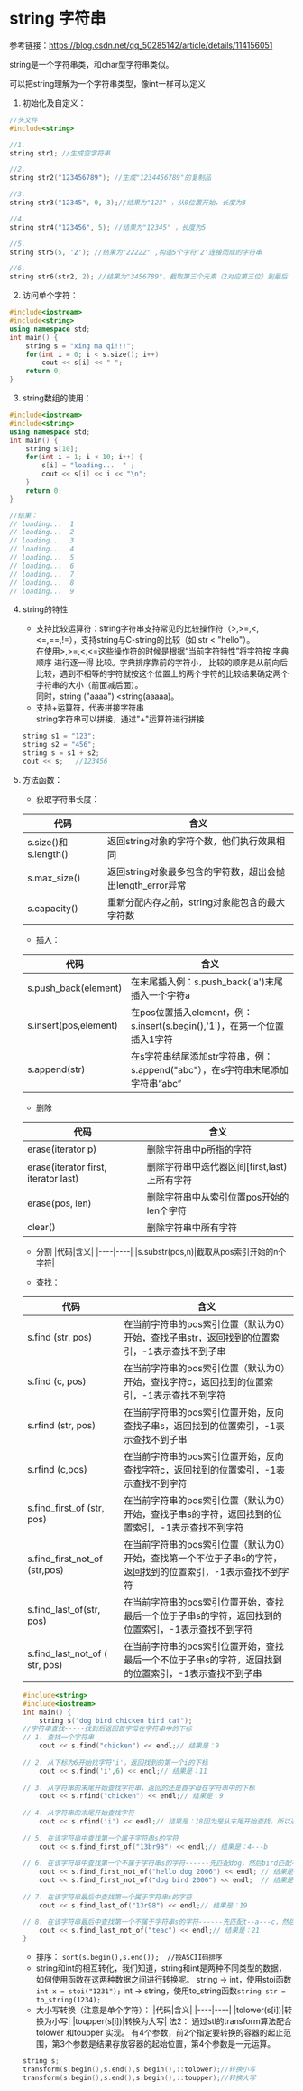 # string 字符串
参考链接：https://blog.csdn.net/qq_50285142/article/details/114156051

string是一个字符串类，和char型字符串类似。

可以把string理解为一个字符串类型，像int一样可以定义

1. 初始化及自定义：
```CPP
//头文件
#include<string>

//1.
string str1; //生成空字符串

//2.
string str2("123456789"); //生成"1234456789"的复制品 

//3.
string str3("12345", 0, 3);//结果为"123" ，从0位置开始，长度为3

//4.
string str4("123456", 5); //结果为"12345" ，长度为5

//5.
string str5(5, '2'); //结果为"22222" ,构造5个字符'2'连接而成的字符串

//6.
string str6(str2, 2); //结果为"3456789"，截取第三个元素（2对应第三位）到最后

```

2. 访问单个字符：
```CPP
#include<iostream>
#include<string>
using namespace std;
int main() {
	string s = "xing ma qi!!!";
	for(int i = 0; i < s.size(); i++)
		cout << s[i] << " ";
	return 0;
}
```

3. string数组的使用：
```CPP
#include<iostream>
#include<string>
using namespace std;
int main() {
	string s[10];
	for(int i = 1; i < 10; i++) {
		s[i] = "loading...  " ;
		cout << s[i] << i << "\n";
	} 
	return 0;
}

//结果： 
// loading...  1
// loading...  2
// loading...  3
// loading...  4
// loading...  5
// loading...  6
// loading...  7
// loading...  8
// loading...  9


```
4. string的特性
    * 支持比较运算符：string字符串支持常见的比较操作符（>,>=,<,<=,==,!=），支持string与C-string的比较（如 str < "hello"）。  
    在使用>,>=,<,<=这些操作符的时候是根据“当前字符特性”将字符按 字典顺序 进行逐一得 比较。字典排序靠前的字符小， 比较的顺序是从前向后比较，遇到不相等的字符就按这个位置上的两个字符的比较结果确定两个字符串的大小（前面减后面）。  
    同时，string ("aaaa") <string(aaaaa)。
    * 支持+运算符，代表拼接字符串  
    string字符串可以拼接，通过"+"运算符进行拼接
    ```CPP
    string s1 = "123";
    string s2 = "456";
    string s = s1 + s2;
    cout << s;   //123456
    ```
5. 方法函数：   
    * 获取字符串长度：  

    |代码|含义|
    |----|----|
    |s.size()和s.length()|返回string对象的字符个数，他们执行效果相同|
    |s.max_size()|返回string对象最多包含的字符数，超出会抛出length_error异常|
    |s.capacity()|重新分配内存之前，string对象能包含的最大字符数|
    * 插入：   

    |代码|含义|
    |----|----|
    |s.push_back(element)|在末尾插入例：s.push_back('a')末尾插入一个字符a|
    |s.insert(pos,element)|在pos位置插入element，例：s.insert(s.begin(),'1')，在第一个位置插入1字符|
    |s.append(str)|在s字符串结尾添加str字符串，例：s.append("abc"），在s字符串末尾添加字符串“abc”|

    * 删除

    |代码|含义|
    |----|----|
    |erase(iterator p)|删除字符串中p所指的字符|
    |erase(iterator first, iterator last)|删除字符串中迭代器区间[first,last)上所有字符|
    |erase(pos, len)|删除字符串中从索引位置pos开始的len个字符|
    |clear()|删除字符串中所有字符|

    * 分割 
    |代码|含义|
    |----|----|
    |s.substr(pos,n)|截取从pos索引开始的n个字符|

    * 查找： 

    |代码|含义|
    |----|----|
    |s.find (str, pos) |在当前字符串的pos索引位置（默认为0）开始，查找子串str，返回找到的位置索引，-1表示查找不到子串 |
    |s.find (c, pos)| 在当前字符串的pos索引位置（默认为0）开始，查找字符c，返回找到的位置索引，-1表示查找不到字符 |
    |s.rfind (str, pos) |在当前字符串的pos索引位置开始，反向查找子串s，返回找到的位置索引，-1表示查找不到子串 |
    |s.rfind (c,pos)| 在当前字符串的pos索引位置开始，反向查找字符c，返回找到的位置索引，-1表示查找不到字符 |
    |s.find_first_of (str, pos) |在当前字符串的pos索引位置（默认为0）开始，查找子串s的字符，返回找到的位置索引，-1表示查找不到字符 |
    |s.find_first_not_of (str,pos)| 在当前字符串的pos索引位置（默认为0）开始，查找第一个不位于子串s的字符，返回找到的位置索引，-1表示查找不到字符 |
    |s.find_last_of(str, pos) |在当前字符串的pos索引位置开始，查找最后一个位于子串s的字符，返回找到的位置索引，-1表示查找不到字符 |
    |s.find_last_not_of ( str, pos) |在当前字符串的pos索引位置开始，查找最后一个不位于子串s的字符，返回找到的位置索引，-1表示查找不到子串
    ```CPP
    #include<string>
    #include<iostream>
    int main() {
        string s("dog bird chicken bird cat");
    //字符串查找-----找到后返回首字母在字符串中的下标
    // 1. 查找一个字符串
        cout << s.find("chicken") << endl;// 结果是：9
        
    // 2. 从下标为6开始找字符'i'，返回找到的第一个i的下标
        cout << s.find('i',6) << endl;// 结果是：11
        
    // 3. 从字符串的末尾开始查找字符串，返回的还是首字母在字符串中的下标
        cout << s.rfind("chicken") << endl;// 结果是：9
        
    // 4. 从字符串的末尾开始查找字符
        cout << s.rfind('i') << endl;// 结果是：18因为是从末尾开始查找，所以返回第一次找到的字符
        
    // 5. 在该字符串中查找第一个属于字符串s的字符
        cout << s.find_first_of("13br98") << endl;// 结果是：4---b
        
    // 6. 在该字符串中查找第一个不属于字符串s的字符------先匹配dog，然后bird匹配不到，所以打印4
        cout << s.find_first_not_of("hello dog 2006") << endl; // 结果是：4
        cout << s.find_first_not_of("dog bird 2006") << endl;  // 结果是：9
        
    // 7. 在该字符串最后中查找第一个属于字符串s的字符
        cout << s.find_last_of("13r98") << endl;// 结果是：19

    // 8. 在该字符串最后中查找第一个不属于字符串s的字符------先匹配t--a---c，然后空格匹配不到，所以打印21
        cout << s.find_last_not_of("teac") << endl;// 结果是：21
    }

    ```

    * 排序： `sort(s.begin(),s.end());  //按ASCII码排序`
    * string和int的相互转化，我们知道，string和int是两种不同类型的数据，如何使用函数在这两种数据之间进行转换呢。
    string -> int，使用stoi函数`int x = stoi("1231");`
    int -> string，使用to_string函数`string str = to_string(1234);`
    * 大小写转换（注意是单个字符）： 
    |代码|含义|
    |----|----|
    |tolower(s[i])|转换为小写|
    |toupper(s[i])|转换为大写|
    法2：
    通过stl的transform算法配合tolower 和toupper 实现。
    有4个参数，前2个指定要转换的容器的起止范围，第3个参数是结果存放容器的起始位置，第4个参数是一元运算。
    ```CPP
    string s;
    transform(s.begin(),s.end(),s.begin(),::tolower);//转换小写
    transform(s.begin(),s.end(),s.begin(),::toupper);//转换大写
    ```



